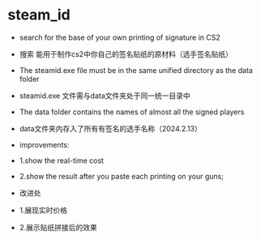 # steam_id 

* search for the base of your own printing of signature in CS2 
* 搜索 能用于制作cs2中你自己的签名贴纸的原材料（选手签名贴纸）

* The steamid.exe file must be in the same unified directory as the data folder
* steamid.exe 文件需与data文件夹处于同一统一目录中

* The data folder contains the names of almost all the signed players
* data文件夹内存入了所有有签名的选手名称（2024.2.13）

* improvements:
* 1.show the real-time cost 
* 2.show the result after you paste each printing on your guns;
* 改进处
* 1.展现实时价格
* 2.展示贴纸拼接后的效果
